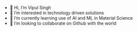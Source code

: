 - 👋 Hi, I’m Vipul Singh
- 👀 I’m interested in technology driven solutions
- 🌱 I’m currently learning use of AI and ML in Material Science
- 💞️ I’m looking to collaborate on Github with the world


<!---
VipulSingh101/VipulSingh101 is a ✨ special ✨ repository because its `README.md` (this file) appears on your GitHub profile.
You can click the Preview link to take a look at your changes.
--->
